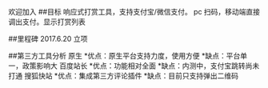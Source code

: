 欢迎加入
##目标
响应式打赏工具，支持支付宝/微信支付。 pc 扫码，移动端直接调出支付。显示打赏列表

##里程碑
2017.6.20 立项



##第三方工具分析
原生
*优点：原生平台支持力度，使用方便
*缺点：平台单一，政策影响大
百度站长
*优点：功能相对全面
*缺点：内测中，支付宝跳转尚未打通
搜狐快站
*优点：集成第三方评论插件
*缺点：目前只支持弹出二维码


